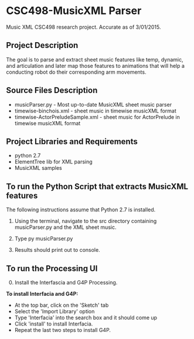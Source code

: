 # CSC498-MusicXML Parser
Music XML CSC498 research project. Accurate as of 3/01/2015.

## Project Description
The goal is to parse and extract sheet music features like temp, dynamic, and articulation and later map those features to animations that will help a conducting robot do their corresponding arm movements.

## Source Files Description
- musicParser.py - Most up-to-date MusicXML sheet music parser
- timewise-binchois.xml - sheet music in timewise musicXML format
- timewise-ActorPreludeSample.xml - sheet music for ActorPrelude in timewise musicXML format
## Project Libraries and Requirements
- python 2.7
- ElementTree lib for XML parsing
- MusicXML samples

## To run the Python Script that extracts MusicXML features
The following instructions assume that Python 2.7 is installed.

1) Using the terminal, navigate to the src directory containing musicParser.py and the XML sheet music.

2) Type py musicParser.py 

3) Results should print out to console. 

## To run the Processing UI
0) Install the Interfascia and G4P Processing. 

 <b>To install Interfacia and G4P:</b>
- At the top bar, click on the 'Sketch' tab
- Select the 'Import Library' option
- Type 'Interfacia' into the search box and it should come up
- Click 'install' to install Interfacia.
- Repeat the last two steps to install G4P.

